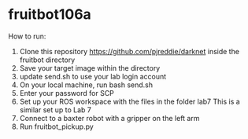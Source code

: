# fruitbot106a

How to run:

1) Clone this repository https://github.com/pjreddie/darknet inside the fruitbot directory
2) Save your target image within the directory
3) update send.sh to use your lab login account
4) On your local machine, run bash send.sh
5) Enter your password for SCP
6) Set up your ROS workspace with the files in the folder lab7 
    This is a similar set up to Lab 7
7) Connect to a baxter robot with a gripper on the left arm
8) Run fruitbot_pickup.py

